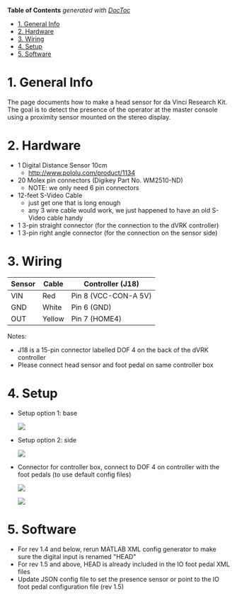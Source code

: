 <!-- START doctoc generated TOC please keep comment here to allow auto update -->
<!-- DON'T EDIT THIS SECTION, INSTEAD RE-RUN doctoc TO UPDATE -->
**Table of Contents**  *generated with [DocToc](http://doctoc.herokuapp.com/)*

- [1. General Info](#1-general-info)
- [2. Hardware](#2-hardware)
- [3. Wiring](#3-wiring)
- [4. Setup](#4-setup)
- [5. Software](#5-software)

<!-- END doctoc generated TOC please keep comment here to allow auto update -->

# 1. General Info
The page documents how to make a head sensor for da Vinci Research Kit.  The goal is to detect the presence of the operator at the master console using a proximity sensor mounted on the stereo display.

# 2. Hardware

 * 1 Digital Distance Sensor 10cm
   * http://www.pololu.com/product/1134
 * 20 Molex pin connectors (Digikey Part No. WM2510-ND) 
   * NOTE: we only need 6 pin connectors
 * 12-feet S-Video Cable 
    * just get one that is long enough
    * any 3 wire cable would work, we just happened to have an old S-Video cable handy 
 * 1 3-pin straight connector (for the connection to the dVRK controller)
 * 1 3-pin right angle connector (for the connection on the sensor side)

# 3. Wiring

| Sensor | Cable | Controller (J18)     |
|--------|-------|----------------------|
| VIN    | Red   | Pin 8 (VCC-CON-A 5V) |
| GND    | White | Pin 6 (GND)          |
| OUT    |Yellow | Pin 7 (HOME4)        |

Notes:
* J18 is a 15-pin connector labelled DOF 4 on the back of the dVRK controller
* Please connect head sensor and foot pedal on same controller box

# 4. Setup

* Setup option 1: base

  ![](/jhu-dvrk/sawIntuitiveResearchKit/wiki/assets/head/dvrk-head-sensor-base.jpg)

* Setup option 2: side

  ![](/jhu-dvrk/sawIntuitiveResearchKit/wiki/assets/head/dvrk-head-sensor-side.jpg)  

* Connector for controller box, connect to DOF 4 on controller with the foot pedals (to use default config files)

  ![](/jhu-dvrk/sawIntuitiveResearchKit/wiki/assets/head/dvrk-head-sensor-connector.jpg)

  ![](/jhu-dvrk/sawIntuitiveResearchKit/wiki/assets/head/dvrk-head-sensor-controller.jpg)

# 5. Software
 * For rev 1.4 and below, rerun MATLAB XML config generator to make sure the digital input is renamed "HEAD"
 * For rev 1.5 and above, HEAD is already included in the IO foot pedal XML files
 * Update JSON config file to set the presence sensor or point to the IO foot pedal configuration file (rev 1.5)